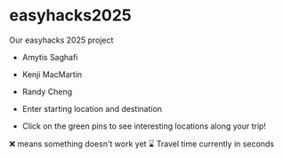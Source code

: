 # easyhacks2025
Our easyhacks 2025 project
- Amytis Saghafi
- Kenji MacMartin
- Randy Cheng

- Enter starting location and destination
- Click on the green pins to see interesting locations along your trip!

❌ means something doesn't work yet
⌛ Travel time currently in seconds